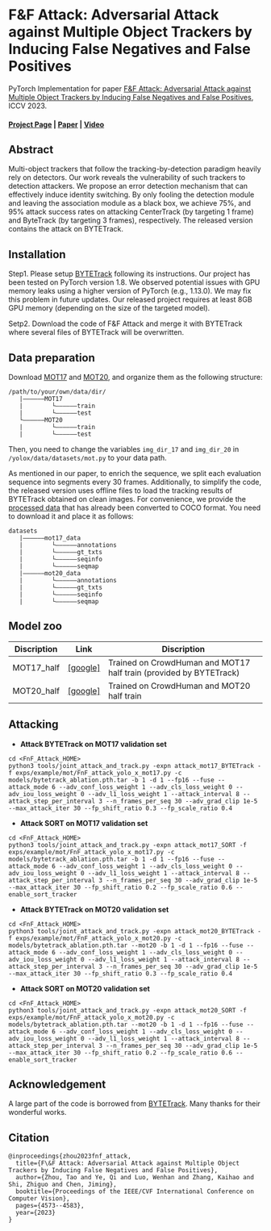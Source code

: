 # F&F Attack: Adversarial Attack against Multiple Object Trackers by Inducing False Negatives and False Positives

PyTorch Implementation for paper [F&F Attack: Adversarial Attack against Multiple Object Trackers by Inducing
False Negatives and False Positives]((https://infzhou.github.io/FnFAttack/index.html)), ICCV 2023.


#### [Project Page](https://infzhou.github.io/FnFAttack/index.html) | [Paper](https://infzhou.github.io/folder/ZhouTao_F&F_Attack_ICCV2023_main_text+supp.pdf) | [Video](https://infzhou.github.io/folder/Video_F&F_Attack_ICCV_2023.mp4)

## Abstract
Multi-object trackers that follow the tracking-by-detection paradigm heavily rely on detectors. Our work reveals the vulnerability of such trackers to detection attackers. We propose an error detection mechanism that can effectively induce identity switching. By only fooling the detection module and leaving the association module as a black box, we achieve 75%, and 95% attack success rates on attacking CenterTrack (by targeting 1 frame) and ByteTrack (by targeting 3 frames), respectively. The released version contains the attack on BYTETrack. 


## Installation
Step1. Please setup [BYTETrack](https://github.com/ifzhang/ByteTrack) following its instructions. Our project has been tested on PyTorch version 1.8. We observed potential issues with GPU memory leaks using a higher version of PyTorch (e.g., 1.13.0). We may fix this problem in future updates. Our released project requires at least 8GB GPU memory (depending on the size of the targeted model).

Setp2. Download the code of F&F Attack and merge it with BYTETrack where several files of BYTETrack will be overwritten.

## Data preparation
Download [MOT17](https://motchallenge.net/) and [MOT20](https://motchallenge.net/), and organize them as the following structure:
```
/path/to/your/own/data/dir/
   |——————MOT17
   |        └——————train
   |        └——————test
   └——————MOT20
   |        └——————train
   |        └——————test
```
Then, you need to change the variables `img_dir_17` and `img_dir_20` in `/yolox/data/datasets/mot.py` to your data path. 

As mentioned in our paper, to enrich the sequence, we split each evaluation sequence into segments every 30 frames. Additionally, to simplify the code, the released version uses offline files to load the tracking results of BYTETrack obtained on clean images. For convenience, we provide the [processed data](https://drive.google.com/file/d/1fBnwMUI1myLYvA3ezHVY770CY4Y8Slzo/view?usp=sharing) that has already been converted to COCO format. You need to download it and place it as follows:
```
datasets
   |——————mot17_data
   |        └——————annotations
   |        └——————gt_txts
   |        └——————seqinfo
   |        └——————seqmap
   |——————mot20_data
   |        └——————annotations
   |        └——————gt_txts
   |        └——————seqinfo
   |        └——————seqmap
```

## Model zoo
| Discription    |  Link |  Discription |
|----------------|------|----------|
|MOT17_half|[[google]](https://drive.google.com/file/d/1iqhM-6V_r1FpOlOzrdP_Ejshgk0DxOob/view?usp=sharing)| Trained on CrowdHuman and MOT17 half train (provided by BYTETrack)|
|MOT20_half|[[google]](https://drive.google.com/file/d/1uVXiDJDBbQ-EoyYQVfBGyZMuAqnQkjzh/view?usp=drive_link)| Trained on CrowdHuman and MOT20 half train|

## Attacking
* **Attack BYTETrack on MOT17 validation set**
```shell
cd <FnF_Attack_HOME>
python3 tools/joint_attack_and_track.py -expn attack_mot17_BYTETrack -f exps/example/mot/FnF_attack_yolo_x_mot17.py -c models/bytetrack_ablation.pth.tar -b 1 -d 1 --fp16 --fuse --attack_mode 6 --adv_conf_loss_weight 1 --adv_cls_loss_weight 0 --adv_iou_loss_weight 0 --adv_l1_loss_weight 1 --attack_interval 8 --attack_step_per_interval 3 --n_frames_per_seq 30 --adv_grad_clip 1e-5 --max_attack_iter 30 --fp_shift_ratio 0.3 --fp_scale_ratio 0.4
```
* **Attack SORT on MOT17 validation set**
```shell
cd <FnF_Attack_HOME>
python3 tools/joint_attack_and_track.py -expn attack_mot17_SORT -f exps/example/mot/FnF_attack_yolo_x_mot17.py -c models/bytetrack_ablation.pth.tar -b 1 -d 1 --fp16 --fuse --attack_mode 6 --adv_conf_loss_weight 1 --adv_cls_loss_weight 0 --adv_iou_loss_weight 0 --adv_l1_loss_weight 1 --attack_interval 8 --attack_step_per_interval 3 --n_frames_per_seq 30 --adv_grad_clip 1e-5 --max_attack_iter 30 --fp_shift_ratio 0.2 --fp_scale_ratio 0.6 --enable_sort_tracker
```
* **Attack BYTETrack on MOT20 validation set**
```shell
cd <FnF_Attack_HOME>
python3 tools/joint_attack_and_track.py -expn attack_mot20_BYTETrack -f exps/example/mot/FnF_attack_yolo_x_mot20.py -c models/bytetrack_ablation.pth.tar --mot20 -b 1 -d 1 --fp16 --fuse --attack_mode 6 --adv_conf_loss_weight 1 --adv_cls_loss_weight 0 --adv_iou_loss_weight 0 --adv_l1_loss_weight 1 --attack_interval 8 --attack_step_per_interval 3 --n_frames_per_seq 30 --adv_grad_clip 1e-5 --max_attack_iter 30 --fp_shift_ratio 0.3 --fp_scale_ratio 0.4
```
* **Attack SORT on MOT20 validation set**
```shell
cd <FnF_Attack_HOME>
python3 tools/joint_attack_and_track.py -expn attack_mot20_SORT -f exps/example/mot/FnF_attack_yolo_x_mot20.py -c models/bytetrack_ablation.pth.tar --mot20 -b 1 -d 1 --fp16 --fuse --attack_mode 6 --adv_conf_loss_weight 1 --adv_cls_loss_weight 0 --adv_iou_loss_weight 0 --adv_l1_loss_weight 1 --attack_interval 8 --attack_step_per_interval 3 --n_frames_per_seq 30 --adv_grad_clip 1e-5 --max_attack_iter 30 --fp_shift_ratio 0.2 --fp_scale_ratio 0.6 --enable_sort_tracker
```
## Acknowledgement

A large part of the code is borrowed from [BYTETrack](https://github.com/ifzhang/ByteTrack). Many thanks for their wonderful works.

## Citation
```
@inproceedings{zhou2023fnf_attack,
  title={F\&F Attack: Adversarial Attack against Multiple Object Trackers by Inducing False Negatives and False Positives},
  author={Zhou, Tao and Ye, Qi and Luo, Wenhan and Zhang, Kaihao and Shi, Zhiguo and Chen, Jiming},
  booktitle={Proceedings of the IEEE/CVF International Conference on Computer Vision},
  pages={4573--4583},
  year={2023}
}
```



